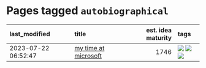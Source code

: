 # Pages tagged `autobiographical`

|last_modified|title|est. idea maturity|tags
|:---|:---|---:|:---|
|2023-07-22 06:52:47|[my time at microsoft](../my_time_at_microsoft.md)|1746|[![](https://img.shields.io/badge/tag-amazon-6edb5)](../tags/amazon.md) [![](https://img.shields.io/badge/tag-autobiographical-f1c85)](../tags/autobiographical.md) [![](https://img.shields.io/badge/tag-microsoft-2229ca)](../tags/microsoft.md)|